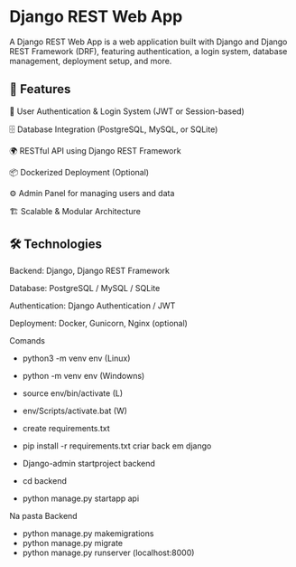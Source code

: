 # Django REST Web App

A Django REST Web App is a web application built with Django and Django REST Framework (DRF), featuring authentication, a login system, database management, deployment setup, and more.

## 🚀 Features
 🔐 User Authentication & Login System (JWT or Session-based)

 🗄️ Database Integration (PostgreSQL, MySQL, or SQLite)

 🌍 RESTful API using Django REST Framework

 📦 Dockerized Deployment (Optional)

 ⚙️ Admin Panel for managing users and data

 🏗️ Scalable & Modular Architecture

## 🛠️ Technologies
 Backend: Django, Django REST Framework

 Database: PostgreSQL / MySQL / SQLite

 Authentication: Django Authentication / JWT

 Deployment: Docker, Gunicorn, Nginx (optional)

 Comands
 - python3 -m venv env (Linux)
 - python -m venv env (Windowns)

 - source env/bin/activate (L)
 - env/Scripts/activate.bat (W)
 - create requirements.txt

 - pip install -r requirements.txt
 criar back em django
 - Django-admin startproject backend
 - cd backend
 - python manage.py startapp api

 Na pasta Backend
 - python manage.py makemigrations
 - python manage.py migrate
 - python manage.py runserver (localhost:8000)